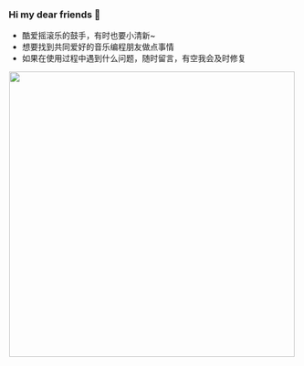 ### Hi my dear friends 👋
* 酷爱摇滚乐的鼓手，有时也要小清新~
* 想要找到共同爱好的音乐编程朋友做点事情
* 如果在使用过程中遇到什么问题，随时留言，有空我会及时修复

<p align="left">
<img src="https://img.zcool.cn/community/0161da5541af81000001a64bc753a4.jpg@1280w_1l_2o_100sh.jpg" width="500" hspace="1px">
</p>

<!--<img align="left" src="https://github-readme-stats.vercel.app/api?username=yangKJ" style="height:130px;">  -->


